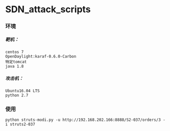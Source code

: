 # SDN_attack_scripts
### 环境

##### 靶机：  
	centos 7  
	OpenDaylight:karaf-0.6.0-Carbon  
	特定tomcat  
	java 1.8  

##### 攻击机：  
	Ubuntu16.04 LTS  
	python 2.7  

### 使用

``` python struts-modi.py -u http://192.168.202.166:8888/S2-037/orders/3 -i struts2-037 ```
